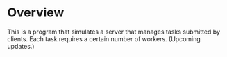 # Overview
This is a program that simulates a server that manages tasks submitted by clients. Each task requires a certain number of workers. (Upcoming updates.)